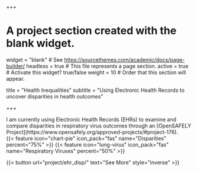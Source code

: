 +++
# A project section created with the blank widget.
widget = "blank"  # See https://sourcethemes.com/academic/docs/page-builder/
headless = true  # This file represents a page section.
active = true # Activate this widget? true/false
weight = 10  # Order that this section will appear.

title = "Health Inequalities"
subtitle = "Using Electronic Health Records to uncover disparities in health outcomes"

+++

<div class="row">
  <div class="col-6">
    I am currently using Electronic Health Records (EHRs) to examine and compare disparities in respiratory virus outcomes through an [OpenSAFELY Project](https://www.opensafely.org/approved-projects/#project-176).
  </div>
</div>
<div class="row feature">
  <div class="col-md-6">
    {{< feature icon="chart-pie" icon_pack="fas" name="Disparities" percent="75%" >}}
    {{< feature icon="lung-virus" icon_pack="fas" name="Respiratory Viruses" percent="50%" >}}
  </div>
</div>

{{< button url="project/ehr_disp/" text="See More" style="inverse" >}}